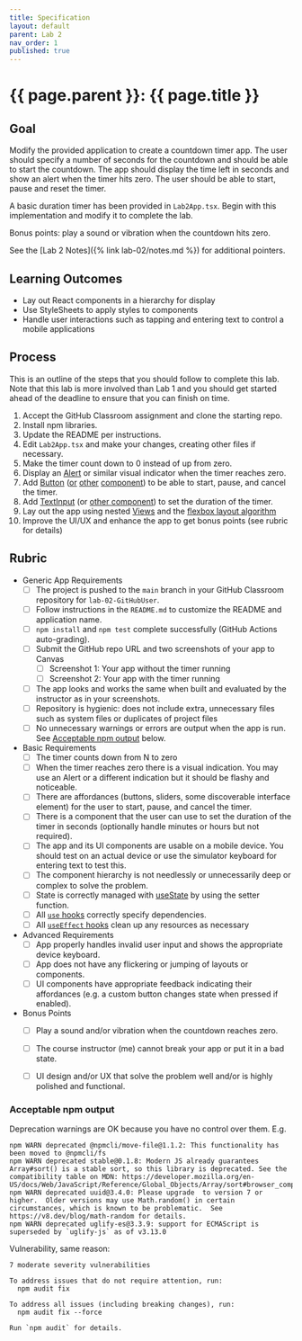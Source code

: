```yaml
---
title: Specification
layout: default
parent: Lab 2
nav_order: 1
published: true
---
```


# {{ page.parent }}: {{ page.title }}

## Goal

Modify the provided application to create a countdown timer app. The user should
specify a number of seconds for the countdown and should be able to start the
countdown. The app should display the time left in seconds and show an alert
when the timer hits zero. The user should be able to start, pause and reset the
timer.

A basic duration timer has been provided in `Lab2App.tsx`. Begin with this
implementation and modify it to complete the lab.

Bonus points: play a sound or vibration when the countdown hits zero.

See the [Lab 2 Notes]({% link lab-02/notes.md %}) for additional pointers.

## Learning Outcomes

- Lay out React components in a hierarchy for display
- Use StyleSheets to apply styles to components
- Handle user interactions such as tapping and entering text to control a mobile
  applications

## Process

This is an outline of the steps that you should follow to complete this lab.
Note that this lab is more involved than Lab 1 and you should get started ahead
of the deadline to ensure that you can finish on time.

1. Accept the GitHub Classroom assignment and clone the starting repo.
2. Install npm libraries.
3. Update the README per instructions.
4. Edit `Lab2App.tsx` and make your changes, creating other files if necessary.
5. Make the timer count down to 0 instead of up from zero.
6. Display an [Alert](https://reactnative.dev/docs/alert) or similar visual
   indicator when the timer reaches zero.
7. Add [Button](https://reactnative.dev/docs/button)
   ([or](https://reactnative.dev/docs/touchablehighlight)
[other](https://reactnative.dev/docs/pressable)
[component](https://reactnative.dev/docs/touchableopacity)) to be able to start,
pause, and cancel the timer.
8. Add [TextInput](https://reactnative.dev/docs/textinput) (or [other
   component](https://www.npmjs.com/package/react-native-wheel-pick)) to set the
duration of the timer.
9. Lay out the app using nested [Views](https://reactnative.dev/docs/view) and
   the [flexbox layout algorithm](https://reactnative.dev/docs/flexbox)
10. Improve the UI/UX and enhance the app to get bonus points (see rubric for
    details)


## Rubric

- Generic App Requirements
    - [ ] The project is pushed to the `main` branch in your GitHub Classroom
    repository for `lab-02-GitHubUser`.
    - [ ] Follow instructions in the `README.md` to customize the README and
      application name.
    - [ ] `npm install` and `npm test` complete successfully (GitHub Actions
      auto-grading).
    - [ ] Submit the GitHub repo URL and two screenshots of your app to Canvas
        - [ ] Screenshot 1: Your app without the timer running
        - [ ] Screenshot 2: Your app with the timer running
    - [ ] The app looks and works the same when built and evaluated by the
    instructor as in your screenshots.
    - [ ] Repository is hygienic: does not include extra, unnecessary files such as
    system files or duplicates of project files
    - [ ] No unnecessary warnings or errors are output when the app is run. See
    [Acceptable npm output](#acceptable-npm-output) below.
- Basic Requirements
    - [ ] The timer counts down from N to zero
    - [ ] When the timer reaches zero there is a visual indication. You may
      use an Alert or a different indication but it should be flashy and
      noticeable.
    - [ ] There are affordances (buttons, sliders, some discoverable interface
      element) for the user to start, pause, and cancel the timer.
    - [ ] There is a component that the user can use to set the duration of the
      timer in seconds (optionally handle minutes or hours but not required).
    - [ ] The app and its UI components are usable on a mobile device. You
      should test on an actual device or use the simulator keyboard for entering
      text to test this.
    - [ ] The component hierarchy is not needlessly or unnecessarily deep or
      complex to solve the problem.
    - [ ] State is correctly managed with
      [useState](https://reactnative.dev/docs/intro-react#state) by using the
      setter function.
    - [ ] All [`use` hooks](https://react.dev/reference/react) correctly specify dependencies.
    - [ ] All [`useEffect` hooks](https://react.dev/reference/react/useEffect)
      clean up any resources as necessary
- Advanced Requirements
    - [ ] App properly handles invalid user input and shows the appropriate
      device keyboard.
    - [ ] App does not have any flickering or jumping of layouts or components.
    - [ ] UI components have appropriate feedback indicating their affordances
      (e.g. a custom button changes state when pressed if enabled).
- Bonus Points
    - [ ] Play a sound and/or vibration when the countdown reaches zero.
    - [ ] The course instructor (me) cannot break your app or put it in a bad
      state.
    - [ ] UI design and/or UX that solve the problem well and/or is highly polished
      and functional.


### Acceptable npm output

Deprecation warnings are OK because you have no control over them. E.g.

```
npm WARN deprecated @npmcli/move-file@1.1.2: This functionality has been moved to @npmcli/fs
npm WARN deprecated stable@0.1.8: Modern JS already guarantees Array#sort() is a stable sort, so this library is deprecated. See the compatibility table on MDN: https://developer.mozilla.org/en-US/docs/Web/JavaScript/Reference/Global_Objects/Array/sort#browser_compatibility
npm WARN deprecated uuid@3.4.0: Please upgrade  to version 7 or higher.  Older versions may use Math.random() in certain circumstances, which is known to be problematic.  See https://v8.dev/blog/math-random for details.
npm WARN deprecated uglify-es@3.3.9: support for ECMAScript is superseded by `uglify-js` as of v3.13.0
```

Vulnerability, same reason:

```
7 moderate severity vulnerabilities

To address issues that do not require attention, run:
  npm audit fix

To address all issues (including breaking changes), run:
  npm audit fix --force

Run `npm audit` for details.
```

